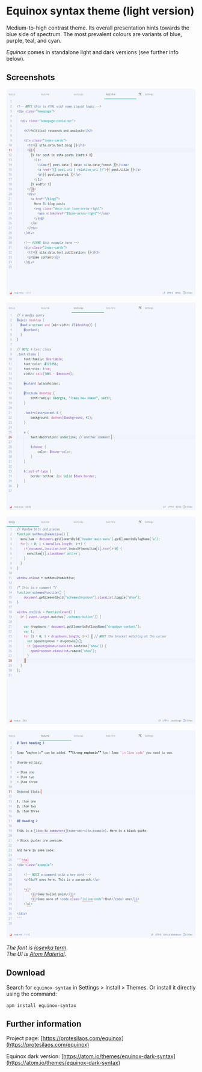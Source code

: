 # Equinox syntax theme (light version)

Medium-to-high contrast theme. Its overall presentation hints towards the blue side of spectrum. The most prevalent colours are variants of blue, purple, teal, and cyan.

*Equinox* comes in standalone light and dark versions (see further info below).

## Screenshots

![equinox light screenshot html](https://raw.githubusercontent.com/protesilaos/prot16/master/equinox/img/equinox_light_html.png)

![equinox light screenshot scss](https://raw.githubusercontent.com/protesilaos/prot16/master/equinox/img/equinox_light_scss.png)

![equinox light screenshot js](https://raw.githubusercontent.com/protesilaos/prot16/master/equinox/img/equinox_light_js.png)

![equinox light screenshot md](https://raw.githubusercontent.com/protesilaos/prot16/master/equinox/img/equinox_light_md.png)

*The font is [Iosevka term](https://github.com/be5invis/Iosevka)*.  
*The UI is [Atom Material](https://github.com/atom-material/atom-material-ui)*.

## Download

Search for `equinox-syntax` in Settings > Install > Themes. Or install it directly using the command:

```shell
apm install equinox-syntax
```

## Further information

Project page: [https://protesilaos.com/equinox](https://protesilaos.com/equinox)

Equinox dark version: [https://atom.io/themes/equinox-dark-syntax](https://atom.io/themes/equinox-dark-syntax)
